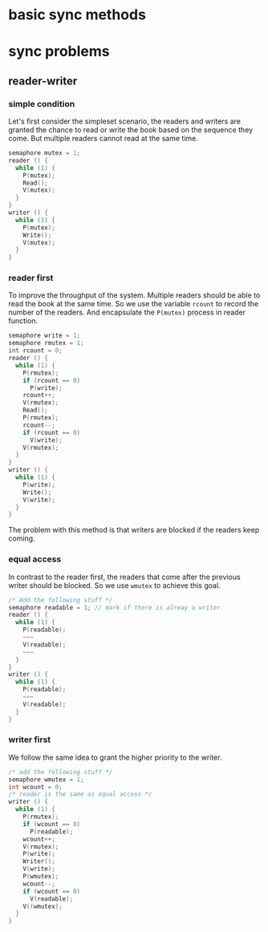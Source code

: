 # basic sync methods

# sync problems

## reader-writer

### simple condition

Let's first consider the simpleset scenario, the readers and writers are granted the chance to read or write the book based on the sequence they come. But multiple readers cannot read at the same time.

```c
semaphore mutex = 1;
reader () {
  while (1) {
    P(mutex);
    Read();
    V(mutex);
  }
}
writer () {
  while (1) {
    P(mutex);
    Write();
    V(mutex);
  }
}
```

### reader first

To improve the throughput of the system. Multiple readers should be able to read the book at the same time. So we use the variable `rcount` to record the number of the readers. And encapsulate the `P(mutex)` process in reader function. 

```c
semaphore write = 1;
semaphore rmutex = 1;
int rcount = 0;
reader () {
  while (1) {
    P(rmutex);
    if (rcount == 0)
      P(write);
    rcount++;
    V(rmutex);
    Read();
    P(rmutex);
    rcount--;
    if (rcount == 0)
      V(write);
    V(rmutex);
  }
}
writer () {
  while (1) {
    P(write);
    Write();
    V(write);
  }
}
```

The problem with this method is that writers are blocked if the readers keep coming.

### equal access

In contrast to the reader first, the readers that come after the previous writer should be blocked. So we use `wmutex` to achieve this goal.

```c
/* Add the following stuff */
semaphore readable = 1; // mark if there is alreay a writer
reader () {
  while (1) {
    P(readable);
    ~~~
    V(readable);
    ~~~
  }
}
writer () {
  while (1) {
    P(readable);
    ~~~
    V(readable);
  }
}
```

### writer first

We follow the same idea to grant the higher priority to the writer.

```c
/* add the following stuff */
semaphore wmutex = 1;
int wcount = 0;
/* reader is the same as equal access */
writer () {
  while (1) {
    P(rmutex);
    if (wcount == 0)
      P(readable);
    wcount++;
    V(rmutex);
    P(write);
    Writer();
    V(write);
    P(wmutex);
    wcount--;
    if (wcount == 0)
      V(readable);
    V((wmutex);
  }
}
```
